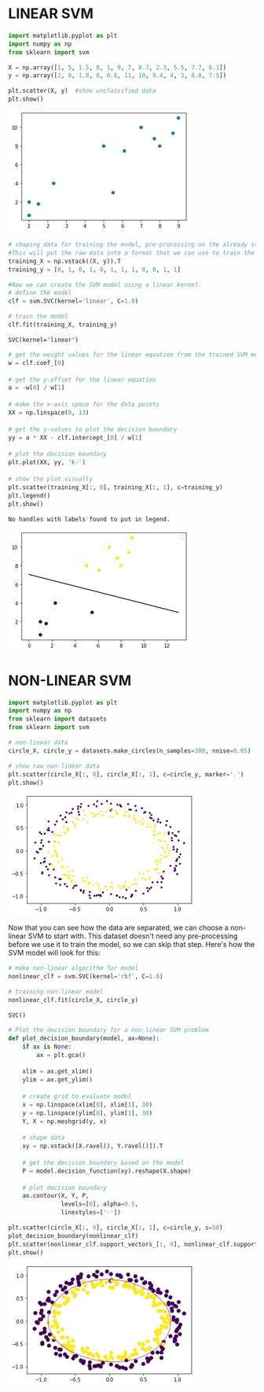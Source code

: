 # LINEAR SVM


```python
import matplotlib.pyplot as plt
import numpy as np
from sklearn import svm
```


```python
X = np.array([1, 5, 1.5, 8, 1, 9, 7, 8.7, 2.3, 5.5, 7.7, 6.1])
y = np.array([2, 8, 1.8, 8, 0.6, 11, 10, 9.4, 4, 3, 8.8, 7.5])
```


```python
plt.scatter(X, y)  #show unclassified data
plt.show()
```


![png](output_3_0.png)



```python
# shaping data for training the model, pre-processing on the already structured code. 
#This will put the raw data into a format that we can use to train the SVM model.
training_X = np.vstack((X, y)).T
training_y = [0, 1, 0, 1, 0, 1, 1, 1, 0, 0, 1, 1]
```


```python
#Now we can create the SVM model using a linear kernel.
# define the model
clf = svm.SVC(kernel='linear', C=1.0)
```


```python
# train the model
clf.fit(training_X, training_y)
```




    SVC(kernel='linear')




```python
# get the weight values for the linear equation from the trained SVM model
w = clf.coef_[0]

# get the y-offset for the linear equation
a = -w[0] / w[1]

# make the x-axis space for the data points
XX = np.linspace(0, 13)

# get the y-values to plot the decision boundary
yy = a * XX - clf.intercept_[0] / w[1]

# plot the decision boundary
plt.plot(XX, yy, 'k-')

# show the plot visually
plt.scatter(training_X[:, 0], training_X[:, 1], c=training_y)
plt.legend()
plt.show()
```

    No handles with labels found to put in legend.
    


![png](output_7_1.png)


# NON-LINEAR SVM


```python
import matplotlib.pyplot as plt
import numpy as np
from sklearn import datasets
from sklearn import svm
```


```python
# non-linear data
circle_X, circle_y = datasets.make_circles(n_samples=300, noise=0.05)
```


```python
# show raw non-linear data
plt.scatter(circle_X[:, 0], circle_X[:, 1], c=circle_y, marker='.')
plt.show()
```


![png](output_11_0.png)


Now that you can see how the data are separated, we can choose a non-linear SVM to start with. 
This dataset doesn't need any pre-processing before we use it to train the model,
so we can skip that step. 
Here's how the SVM model will look for this:


```python
# make non-linear algorithm for model
nonlinear_clf = svm.SVC(kernel='rbf', C=1.0)
```


```python
# training non-linear model
nonlinear_clf.fit(circle_X, circle_y)
```




    SVC()




```python
# Plot the decision boundary for a non-linear SVM problem
def plot_decision_boundary(model, ax=None):
    if ax is None:
        ax = plt.gca()
        
    xlim = ax.get_xlim()
    ylim = ax.get_ylim()
    
    # create grid to evaluate model
    x = np.linspace(xlim[0], xlim[1], 30)
    y = np.linspace(ylim[0], ylim[1], 30)
    Y, X = np.meshgrid(y, x)

	# shape data
    xy = np.vstack([X.ravel(), Y.ravel()]).T
    
	# get the decision boundary based on the model
    P = model.decision_function(xy).reshape(X.shape)
    
    # plot decision boundary
    ax.contour(X, Y, P,
               levels=[0], alpha=0.5,
               linestyles=['-'])
```


```python
plt.scatter(circle_X[:, 0], circle_X[:, 1], c=circle_y, s=50)
plot_decision_boundary(nonlinear_clf)
plt.scatter(nonlinear_clf.support_vectors_[:, 0], nonlinear_clf.support_vectors_[:, 1], s=50, lw=1, facecolors='none')
plt.show()
```


![png](output_16_0.png)



```python

```
